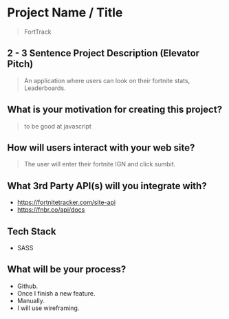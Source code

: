 # Project Name / Title

> FortTrack

## 2 - 3 Sentence Project Description (Elevator Pitch)

> An application where users can look on their fortnite stats, Leaderboards.

## What is your motivation for creating this project?

> to be good at javascript

## How will users interact with your web site?

> The user will enter their fortnite IGN and click sumbit.

## What 3rd Party API(s) will you integrate with?

- https://fortnitetracker.com/site-api
- https://fnbr.co/api/docs

## Tech Stack

- SASS

## What will be your process?

- Github.
- Once I finish a new feature.
- Manually.
- I will use wireframing.

